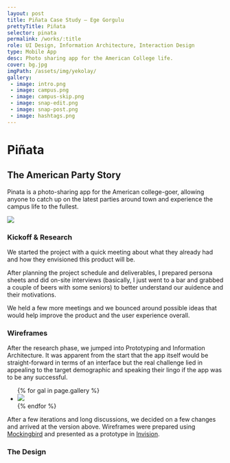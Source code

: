 ```yaml
---
layout: post
title: Piñata Case Study — Ege Gorgulu
prettyTitle: Piñata
selector: pinata
permalink: /works/:title
role: UI Design, Information Architecture, Interaction Design
type: Mobile App
desc: Photo sharing app for the American College life.
cover: bg.jpg
imgPath: /assets/img/yekolay/
gallery:
 - image: intro.png
 - image: campus.png
 - image: campus-skip.png
 - image: snap-edit.png
 - image: snap-post.png
 - image: hashtags.png
---
```


# Piñata

## The American Party Story

Pinata is a photo-sharing app for the American college-goer, allowing anyone to catch up on the latest parties around town and experience the campus life to the fullest.


<div class="contsa">
	<img src="/assets/img/iphone6.png" id="iph">
	<div class="iphone">
		<div class="screen"></div>
		<div class="home-btn"></div>
		<div class="left-btns"></div>
		<div class="right-btn"></div>
		<div class="speaker"></div>
	</div>
</div>

### Kickoff & Research

We started the project with a quick meeting about what they already had and how they envisioned this product will be. 

After planning the project schedule and deliverables, I prepared persona sheets and did on-site interviews (basically, I just went to a bar and grabbed a couple of beers with some seniors) to better understand our auidence and their motivations.

We held a few more meetings and we bounced around possible ideas that would help improve the product and the user experience overall. 


### Wireframes

After the research phase, we jumped into Prototyping and Information Architecture. It was apparent from the start that the app itself would be straight-forward in terms of an interface but the real challenge lied in appealing to the target demographic and speaking their lingo if the app was to be any successful.

<ul class="gallery mobile list-unstyled">
{% for gal in page.gallery %}
<li class="col-sm-2 col-xs-4">
<a href="/assets/img/pinata/wire/{{ gal.image }}" target="_blank"><img src="/assets/img/pinata/wire/{{ gal.image }}"></a>
</li>
{% endfor %}
</ul>

After a few iterations and long discussions, we decided on a few changes and arrived at the version above. Wireframes were prepared using <a href="http://gomockingbird.com" target="_blank">Mockingbird</a> and presented as a prototype in <a href="http://invision.com">Invision</a>.


### The Design


